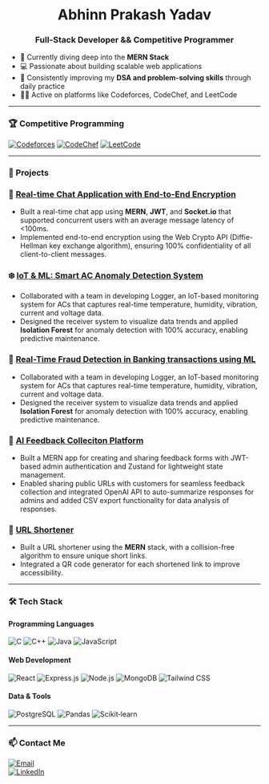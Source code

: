 <h1 align="center">Abhinn Prakash Yadav</h1>
<h3 align="center">Full-Stack Developer && Competitive Programmer</h3>

- 🌱 Currently diving deep into the **MERN Stack**
- 💻 Passionate about building scalable web applications
- 🧠 Consistently improving my **DSA and problem-solving skills** through daily practice
- 👨‍💻 Active on platforms like Codeforces, CodeChef, and LeetCode

---

### 🏆 Competitive Programming

[![Codeforces](https://img.shields.io/badge/Codeforces-Specialist%20(1444)-blue?logo=codeforces&logoColor=white)](https://codeforces.com/profile/abhinn14)
[![CodeChef](https://img.shields.io/badge/CodeChef-3★%20(1642)-orange?logo=codechef&logoColor=white)](https://www.codechef.com/users/abhinn14)
[![LeetCode](https://img.shields.io/badge/LeetCode-@abhinnprakashyadav-FFA116?logo=leetcode&logoColor=white)](https://leetcode.com/u/abhinnprakashyadav)

---

### 🚀 Projects

### 💬 **[Real-time Chat Application with End-to-End Encryption](https://github.com/abhinn14/chatapy)**
- Built a real-time chat app using **MERN**, **JWT**, and **Socket.io** that supported concurrent users with an average message latency of <100ms.
- Implemented end-to-end encryption using the Web Crypto API (Diffie-Hellman key exchange algorithm), ensuring 100% confidentiality of all client-to-client messages.

### ❄️ **[IoT & ML: Smart AC Anomaly Detection System](https://github.com/abhinn14/Logger)**
- Collaborated with a team in developing Logger, an IoT-based monitoring system for ACs that captures real-time temperature, humidity, vibration, current and voltage data.
- Designed the receiver system to visualize data trends and applied **Isolation Forest** for anomaly detection with 100% accuracy, enabling predictive maintenance.

### 💸 **[Real-Time Fraud Detection in Banking transactions using ML](https://github.com/abhinn14/Logger)**
- Collaborated with a team in developing Logger, an IoT-based monitoring system for ACs that captures real-time temperature, humidity, vibration, current and voltage data.
- Designed the receiver system to visualize data trends and applied **Isolation Forest** for anomaly detection with 100% accuracy, enabling predictive maintenance.

### 📝 **[AI Feedback Colleciton Platform](https://github.com/abhinn14/feedback)**
- Built a MERN app for creating and sharing feedback forms with JWT-based admin authentication and Zustand for lightweight state management.
- Enabled sharing public URLs with customers for seamless feedback collection and integrated OpenAI API to auto-summarize responses for admins and added CSV export functionality for data analysis of responses.

### 🔗 **[URL Shortener](https://github.com/abhinn14/URL-Shortener)**
- Built a URL shortener using the **MERN** stack, with a collision-free algorithm to ensure unique short links.
- Integrated a QR code generator for each shortened link to improve accessibility.

---

### 🛠️ Tech Stack

#### Programming Languages  
![C](https://img.shields.io/badge/C-%231787F2.svg?logo=c&logoColor=white)
![C++](https://img.shields.io/badge/C++-%2300599C.svg?logo=c%2B%2B&logoColor=white)
![Java](https://img.shields.io/badge/Java-%23ED8B00.svg?logo=java&logoColor=white)
![JavaScript](https://img.shields.io/badge/JavaScript-%23F7DF1E.svg?logo=javascript&logoColor=black)

#### Web Development  
![React](https://img.shields.io/badge/React-%2361DAFB.svg?logo=react&logoColor=black)
![Express.js](https://img.shields.io/badge/Express.js-gray?logo=express&logoColor=white)
![Node.js](https://img.shields.io/badge/Node.js-%23339933.svg?logo=node.js&logoColor=white)
![MongoDB](https://img.shields.io/badge/MongoDB-%2347A248.svg?logo=mongodb&logoColor=white)
![Tailwind CSS](https://img.shields.io/badge/Tailwind_CSS-%2338B2AC.svg?logo=tailwind-css&logoColor=white)

#### Data & Tools  
![PostgreSQL](https://img.shields.io/badge/PostgreSQL-%23336791.svg?logo=postgresql&logoColor=white)
![Pandas](https://img.shields.io/badge/Pandas-%23150458.svg?logo=pandas&logoColor=white)
![Scikit‑learn](https://img.shields.io/badge/Scikit--learn-%230074C0.svg?logo=scikit-learn&logoColor=white)

---

### 📫 Contact Me

[![Email](https://img.shields.io/badge/Email-abhinn4869@gmail.com-red?logo=gmail&logoColor=white)](mailto:abhinn4869@gmail.com)  
[![LinkedIn](https://img.shields.io/badge/LinkedIn-abhinny-blue?logo=linkedin&logoColor=white)](https://linkedin.com/in/abhinny)
